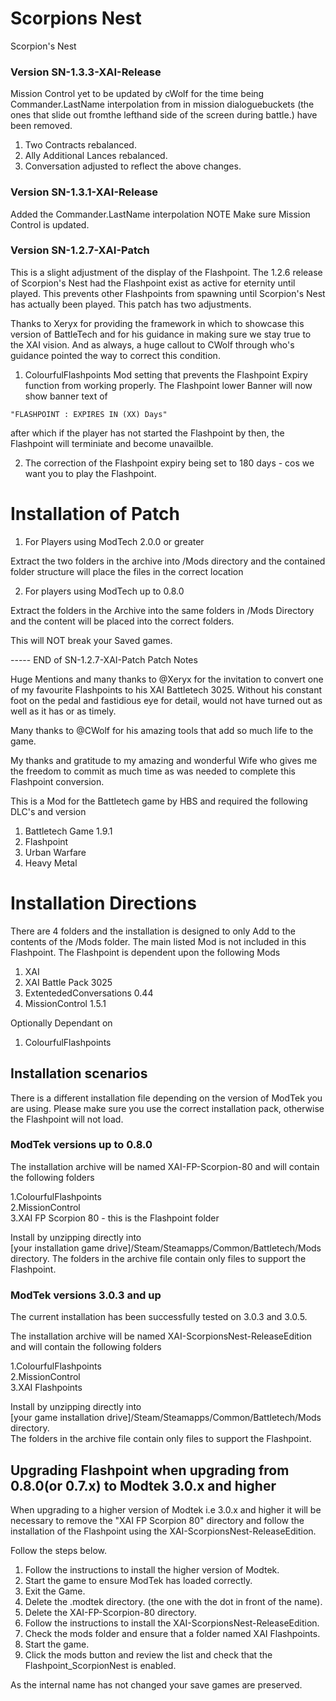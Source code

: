 # Scorpions Nest
Scorpion's Nest 
### Version SN-1.3.3-XAI-Release
Mission Control yet to be updated by cWolf for the time being Commander.LastName interpolation from in mission dialoguebuckets (the ones that slide out fromthe lefthand side of the screen during battle.) have been removed.
1.  Two Contracts rebalanced.
2.  Ally Additional Lances rebalanced.
3.  Conversation adjusted to reflect the above changes.

### Version SN-1.3.1-XAI-Release
Added the Commander.LastName interpolation 
NOTE
Make sure Mission Control is updated.


### Version SN-1.2.7-XAI-Patch

This is a slight adjustment of the display of the Flashpoint. The 1.2.6 release of Scorpion's Nest had the Flashpoint exist as active for eternity until played. This prevents other Flashpoints from spawning until Scorpion's Nest has actually been played. This patch has two adjustments. 

Thanks to Xeryx for providing the framework in which to showcase this version of BattleTech and for his guidance in making sure we stay true to the XAI vision. And as always, a huge callout to CWolf through who's guidance pointed the way to correct this condition.

1.   ColourfulFlashpoints Mod setting that prevents the Flashpoint Expiry function from working properly. The Flashpoint lower Banner will now show banner text of

    "FLASHPOINT : EXPIRES IN (XX) Days"
after which if the player has not started the Flashpoint by then, the Flashpoint will terminiate and become unavailble.

2.  The correction of the Flashpoint expiry being set to 180 days - cos we want you to play the Flashpoint.

# Installation of Patch 

1.  For Players using ModTech 2.0.0 or greater

Extract the two folders in the archive into /Mods directory and the contained folder structure will place the files in the correct location

2.  For players using ModTech up to 0.8.0

Extract the folders in the Archive into the same folders in /Mods Directory and the content will be placed into the correct folders.

This will NOT break your Saved games. 

-----  END of SN-1.2.7-XAI-Patch Patch Notes

Huge Mentions and many thanks to @Xeryx for the invitation to convert one of my favourite Flashpoints to his XAI Battletech 3025. Without his constant foot on the pedal and fastidious eye for detail, would not have turned out as well as it has or as timely.

Many thanks to @CWolf for his amazing tools that add so much life to the game.

My thanks and gratitude to my amazing and wonderful Wife who gives me the freedom to commit as much time as was needed to complete this Flashpoint conversion.  

This is a Mod for the Battletech game by HBS and required the following DLC's and version


1. Battletech Game 1.9.1
2. Flashpoint
3. Urban Warfare
4. Heavy Metal

# Installation Directions

There are 4 folders and the installation is designed to only Add to the contents of the /Mods folder. The main listed Mod is not included in this Flashpoint.  The Flashpoint is dependent upon the following Mods
1. XAI
2. XAI Battle Pack 3025
3. ExtentededConversations 0.44
4. MissionControl 1.5.1

Optionally Dependant on 
1. ColourfulFlashpoints

## Installation scenarios
There is a different installation file depending on the version of ModTek you are using. Please make sure you use the correct installation pack, otherwise the Flashpoint will not load.

### ModTek versions up to 0.8.0
The installation archive will be named XAI-FP-Scorpion-80 and will contain the following folders

  1.ColourfulFlashpoints    
  2.MissionControl    
  3.XAI FP Scorpion 80 - this is the Flashpoint folder
  
Install by unzipping directly into    
[your installation game drive]/Steam/Steamapps/Common/Battletech/Mods directory. The folders in the archive file contain only files to support the Flashpoint. 

### ModTek versions 3.0.3 and up
The current installation has been successfully tested on 3.0.3 and 3.0.5.

The installation archive will be named XAI-ScorpionsNest-ReleaseEdition and will contain the following folders

1.ColourfulFlashpoints     
2.MissionControl    
3.XAI Flashpoints

Install by unzipping directly into    
[your game installation drive]/Steam/Steamapps/Common/Battletech/Mods directory.     
The folders in the archive file contain only files to support the Flashpoint.

## Upgrading Flashpoint when upgrading from 0.8.0(or 0.7.x) to Modtek 3.0.x and higher
 
When upgrading to a higher version of Modtek i.e 3.0.x and higher it will be necessary to remove the "XAI FP Scorpion 80" directory and follow the installation of the Flashpoint using the XAI-ScorpionsNest-ReleaseEdition. 

Follow the steps below.

1.    Follow the instructions to install the higher version of Modtek.
2.    Start the game to ensure ModTek has loaded correctly.
3.    Exit the Game.
4.    Delete the .modtek directory. (the one with the dot in front of the name).
5.    Delete the XAI-FP-Scorpion-80 directory.
6.    Follow the instructions to install the XAI-ScorpionsNest-ReleaseEdition.
7.    Check the mods folder and ensure that a folder named XAI Flashpoints.
8.    Start the game.
9.    Click the mods button and review the list and check that the Flashpoint_ScorpionNest is enabled.

As the internal name has not changed your save games are preserved.

